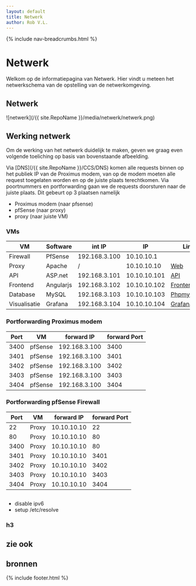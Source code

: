 ```yaml
---
layout: default
title: Netwerk
author: Rob V.L.
---
```


{% include nav-breadcrumbs.html %}



# Netwerk
Welkom op de informatiepagina van Netwerk. Hier vindt u meteen het netwerkschema van de opstelling van de netwerkomgeving.


## Netwerk
![netwerk](/{{ site.RepoName }}/media/netwerk/netwerk.png)



## Werking netwerk
Om de werking van het netwerk duidelijk te maken, geven we graag even volgende toeliching op basis van bovenstaande afbeelding.

Via [DNS](/{{ site.RepoName }}/CCS/DNS) komen alle requests binnen op het publiek IP van de Proximus modem, van op de modem moeten alle request toegelaten worden en op de juiste plaats terechtkomen. Via poortnummers en portforwarding gaan we de requests doorsturen naar de juiste plaats. Dit gebeurt op 3 plaatsen namelijk 
* Proximus modem (naar pfsense)
* pfSense (naar proxy)
* proxy (naar juiste VM)

### VMs

| VM           | Software     | int IP        | IP           |Link                                                    |
|--------------|--------------|---------------|--------------|--------------------------------------------------------|
| Firewall     | PfSense      | 192.168.3.100 | 10.10.10.1   |                                                        |
| Proxy        | Apache       | /             | 10.10.10.10  |[Web](https://rob-vl.synology.me:3400)                  |
| API          | ASP.net      | 192.168.3.101 | 10.10.10.101 |[API](https://rob-vl.synology.me:3401/swagger)          |
| Frontend     | Angularjs    | 192.168.3.102 | 10.10.10.102 |[Frontend](https://rob-vl.synology.me:3402)             |
| Database     | MySQL        | 192.168.3.103 | 10.10.10.103 |[Phpmyadmin](https://rob-vl.synology.me:3403/phpmyadmin)|
| Visualisatie | Grafana      | 192.168.3.104 | 10.10.10.104 |[Grafana](https://rob-vl.synology.me:3404)              |


### Portforwarding Proximus modem

| Port | VM        | forward IP     | forward Port |
|------|-----------|----------------|--------------|
| 3400 | pfSense   | 192.168.3.100  | 3400         |
| 3401 | pfSense   | 192.168.3.100  | 3401         |
| 3402 | pfSense   | 192.168.3.100  | 3402         |
| 3403 | pfSense   | 192.168.3.100  | 3403         |
| 3404 | pfSense   | 192.168.3.100  | 3404         |


### Portforwarding pfSense Firewall

| Port | VM        | forward IP     | forward Port |
|------|-----------|----------------|--------------|
| 22   | Proxy     | 10.10.10.10    | 22           |
| 80   | Proxy     | 10.10.10.10    | 80           |
| 3400 | Proxy     | 10.10.10.10    | 80           |
| 3401 | Proxy     | 10.10.10.10    | 3401         |
| 3402 | Proxy     | 10.10.10.10    | 3402         |
| 3403 | Proxy     | 10.10.10.10    | 3403         |
| 3404 | Proxy     | 10.10.10.10    | 3404         |


## 
* disable ipv6
* setup /etc/resolve
### h3

## zie ook 

## bronnen 

{% include footer.html %}
